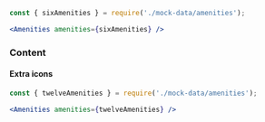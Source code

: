 ```jsx
const { sixAmenities } = require('./mock-data/amenities');

<Amenities amenities={sixAmenities} />
```

### Content

#### Extra icons

```jsx
const { twelveAmenities } = require('./mock-data/amenities');

<Amenities amenities={twelveAmenities} />
```
